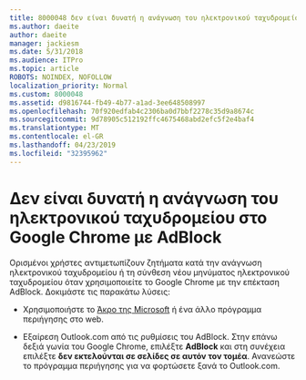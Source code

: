 ```yaml
---
title: 8000048 δεν είναι δυνατή η ανάγνωση του ηλεκτρονικού ταχυδρομείου στο Gogole Chrome με Adblock
ms.author: daeite
author: daeite
manager: jackiesm
ms.date: 5/31/2018
ms.audience: ITPro
ms.topic: article
ROBOTS: NOINDEX, NOFOLLOW
localization_priority: Normal
ms.custom: 8000048
ms.assetid: d9816744-fb49-4b77-a1ad-3ee648508997
ms.openlocfilehash: 70f920edfab4c2306ba0d7bbf2278c35d9a8674c
ms.sourcegitcommit: 9d78905c512192ffc4675468abd2efc5f2e4baf4
ms.translationtype: MT
ms.contentlocale: el-GR
ms.lasthandoff: 04/23/2019
ms.locfileid: "32395962"
---
```

# <a name="cant-read-email-in-google-chrome-with-adblock"></a>Δεν είναι δυνατή η ανάγνωση του ηλεκτρονικού ταχυδρομείου στο Google Chrome με AdBlock

Ορισμένοι χρήστες αντιμετωπίζουν ζητήματα κατά την ανάγνωση ηλεκτρονικού ταχυδρομείου ή τη σύνθεση νέου μηνύματος ηλεκτρονικού ταχυδρομείου όταν χρησιμοποιείτε το Google Chrome με την επέκταση AdBlock. Δοκιμάστε τις παρακάτω λύσεις:
  
- Χρησιμοποιήστε το [Άκρο της Microsoft](https://go.microsoft.com/fwlink/p/?linkid=2001503&amp;clcid=0x409) ή ένα άλλο πρόγραμμα περιήγησης στο web. 
    
- Εξαίρεση Outlook.com από τις ρυθμίσεις του AdBlock. Στην επάνω δεξιά γωνία του Google Chrome, επιλέξτε **AdBlock** και στη συνέχεια επιλέξτε **δεν εκτελούνται σε σελίδες σε αυτόν τον τομέα**. Ανανεώστε το πρόγραμμα περιήγησης για να φορτώσετε ξανά το Outlook.com. 
    

